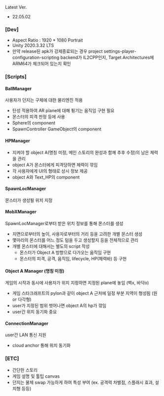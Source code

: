 Latest Ver. 
- 22.05.02

### [Dev]
- Aspect Ratio : 1920 * 1080 Portrait
- Unity 2020.3.32 LTS
- 만약 release된 apk가 강제종료되는 경우 project settings-player-configuration-scripting backend가 IL2CPP인지, Target Architectures에 ARM64가 체크되어 있는지 확인

### [Scripts]
#### BallManager
사용자가 던지는 구체에 대한 물리엔진 적용
- 탄성 적용하여 AR plane에 대해 튕기는 움직임 구현 필요
- 몬스터의 피격 판정 등에 사용
- Sphere의 component
- SpawnController GameObject의 component
#### HPManager
- 지켜야 할 object A(명칭 미정, 메인 스토리의 완성과 함께 추후 수정)의 남은 체력을 관리
- object A가 몬스터에게 피격당하면 체력이 깎임
- 각 사용자에게 UI의 형태로 상시 정보 제공
- object A와 Text_HP의 component
#### SpawnLocManager
몬스터가 생성될 위치 지정
#### MobXManager
SpawnLocManager로부터 받은 위치 정보를 통해 몬스터를 생성
- 지면으로부터의 높이, 사용자로부터의 거리 등을 고려한 개별 몬스터 생성
- 몇마리의 몬스터를 어느 정도 텀을 두고 생성할지 등을 전체적으로 관리
- 개별 몬스터에 대해서는 별도의 script 작성
    - 몬스터가 Object A 방향으로 다가오는 움직임 구현
    - 몬스터의 피격, 공격, 움직임, lifecycle, HP(체력바) 등 구현
#### Object A Manager (명칭 미정)
게임의 시작과 동시에 사용자가 위치 지정하면 지정된 plane에 놓임 (벽x, 바닥o)
- 게임 스타크래프트의 pylon과 같이 object A 근처에 일정 부분 지역이 형성됨 (원 or 다각형)
- user가 지정된 범위 벗어나면 object A의 hp가 깎임
- user간 위치 동기화 중요
#### ConnectionManager
user간 LAN 통신 지원
- cloud anchor 통해 위치 동기화

### [ETC]
- 간단한 스토리
- 게임 설명 및 툴팁 canvas
- 던지는 물체 swap 가능하게 하여 특성 부여 (ex. 공격력 차별점, 스플래시 효과, 설치형 등등)